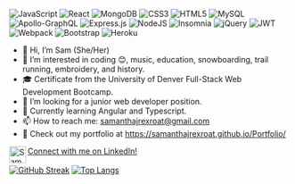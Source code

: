 ![JavaScript](https://img.shields.io/badge/javascript-%23323330.svg?style=for-the-badge&logo=javascript&logoColor=%23F7DF1E)
![React](https://img.shields.io/badge/react-%2320232a.svg?style=for-the-badge&logo=react&logoColor=%2361DAFB)
![MongoDB](https://img.shields.io/badge/MongoDB-%234ea94b.svg?style=for-the-badge&logo=mongodb&logoColor=white)
![CSS3](https://img.shields.io/badge/css3-%231572B6.svg?style=for-the-badge&logo=css3&logoColor=white)
![HTML5](https://img.shields.io/badge/html5-%23E34F26.svg?style=for-the-badge&logo=html5&logoColor=white)
![MySQL](https://img.shields.io/badge/mysql-%2300f.svg?style=for-the-badge&logo=mysql&logoColor=white)
![Apollo-GraphQL](https://img.shields.io/badge/-ApolloGraphQL-311C87?style=for-the-badge&logo=apollo-graphql)
![Express.js](https://img.shields.io/badge/express.js-%23404d59.svg?style=for-the-badge&logo=express&logoColor=%2361DAFB)
![NodeJS](https://img.shields.io/badge/node.js-6DA55F?style=for-the-badge&logo=node.js&logoColor=white)
![Insomnia](https://img.shields.io/badge/Insomnia-black?style=for-the-badge&logo=insomnia&logoColor=5849BE)
![jQuery](https://img.shields.io/badge/jquery-%230769AD.svg?style=for-the-badge&logo=jquery&logoColor=white)
![JWT](https://img.shields.io/badge/JWT-black?style=for-the-badge&logo=JSON%20web%20tokens)
![Webpack](https://img.shields.io/badge/webpack-%238DD6F9.svg?style=for-the-badge&logo=webpack&logoColor=black)
![Bootstrap](https://img.shields.io/badge/bootstrap-%23563D7C.svg?style=for-the-badge&logo=bootstrap&logoColor=white)
![Heroku](https://img.shields.io/badge/heroku-%23430098.svg?style=for-the-badge&logo=heroku&logoColor=white)

- 👋 Hi, I’m Sam (She/Her)
- 👀 I’m interested in coding 😊, music, education, snowboarding, trail running, embroidery, and history.
- 🎓 Certificate from the University of Denver Full-Stack Web Development Bootcamp.
- 💞️ I’m looking for a junior web developer position.
- 🌱 Currently learning Angular and Typescript.
- 📫 How to reach me: samanthajrexroat@gmail.com
- 📱 Check out my portfolio at https://samanthajrexroat.github.io/Portfolio/

<a href="https://www.linkedin.com/in/samanthajrexroat"><img align="left" src="https://raw.githubusercontent.com/yushi1007/yushi1007/main/images/linkedin.svg" alt="Samantha Rexroat | LinkedIn" width="30px"/>Connect with me on LinkedIn!</a>
<br>
<br>
[![GitHub Streak](http://github-readme-streak-stats.herokuapp.com?user=samanthajrexroat&theme=dark&background=000000)](https://git.io/streak-stats)
[![Top Langs](https://github-readme-stats.vercel.app/api/top-langs/?username=samanthajrexroat&layout=compact&theme=vision-friendly-dark)](https://github.com/anuraghazra/github-readme-stats)

<!---
samanthajrexroat/samanthajrexroat is a ✨ special ✨ repository because its `README.md` (this file) appears on your GitHub profile.
You can click the Preview link to take a look at your changes.
--->
